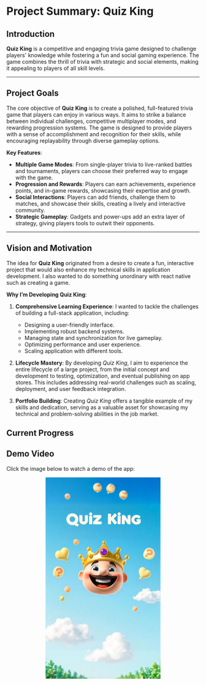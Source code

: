 # Project Summary: Quiz King

## Introduction

**Quiz King** is a competitive and engaging trivia game designed to challenge players' knowledge while fostering a fun and social gaming experience. The game combines the thrill of trivia with strategic and social elements, making it appealing to players of all skill levels.

---

## Project Goals

The core objective of **Quiz King** is to create a polished, full-featured trivia game that players can enjoy in various ways. It aims to strike a balance between individual challenges, competitive multiplayer modes, and rewarding progression systems. The game is designed to provide players with a sense of accomplishment and recognition for their skills, while encouraging replayability through diverse gameplay options.

**Key Features**:
- **Multiple Game Modes**: From single-player trivia to live-ranked battles and tournaments, players can choose their preferred way to engage with the game.
- **Progression and Rewards**: Players can earn achievements, experience points, and in-game rewards, showcasing their expertise and growth.
- **Social Interactions**: Players can add friends, challenge them to matches, and showcase their skills, creating a lively and interactive community.
- **Strategic Gameplay**: Gadgets and power-ups add an extra layer of strategy, giving players tools to outwit their opponents.

---

## Vision and Motivation

The idea for **Quiz King** originated from a desire to create a fun, interactive project that would also enhance my technical skills in application development. I also wanted to do something unordinary with react native such as creating a game.

**Why I’m Developing Quiz King**:
1. **Comprehensive Learning Experience**: I wanted to tackle the challenges of building a full-stack application, including:
   - Designing a user-friendly interface.
   - Implementing robust backend systems.
   - Managing state and synchronization for live gameplay.
   - Optimizing performance and user experience.
   - Scaling application with different tools.

2. **Lifecycle Mastery**: By developing *Quiz King*, I aim to experience the entire lifecycle of a large project, from the initial concept and development to testing, optimization, and eventual publishing on app stores. This includes addressing real-world challenges such as scaling, deployment, and user feedback integration.

3. **Portfolio Building**: Creating *Quiz King* offers a tangible example of my skills and dedication, serving as a valuable asset for showcasing my technical and problem-solving abilities in the job market.


## Current Progress

## Demo Video
Click the image below to watch a demo of the app:

<p align="center">
  <a href="https://youtu.be/54R-umUepdc">
    <img src="./assets/images/Quizking.png" alt="Demo Video" width="300">
  </a>
</p>
